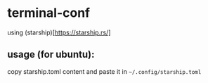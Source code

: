 # terminal-conf

using (starship)[https://starship.rs/]

## usage (for ubuntu):

copy starship.toml content and paste it in `~/.config/starship.toml`
